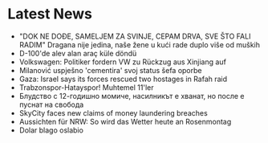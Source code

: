 # Latest News
-  "DOK NE DOĐE, SAMELJEM ZA SVINJE, CEPAM DRVA, SVE ŠTO FALI RADIM" Dragana nije jedina, naše žene u kući rade duplo više od muških
-  D-100'de alev alan araç küle döndü
-  Volkswagen: Politiker fordern VW zu Rückzug aus Xinjiang auf
-  Milanović uspješno 'cementira' svoj status šefa oporbe
-  Gaza: Israel says its forces rescued two hostages in Rafah raid
-  Trabzonspor-Hatayspor! Muhtemel 11'ler
-  Блудство с 12-годишно момиче, насилникът е хванат, но после е пуснат на свобода
-  SkyCity faces new claims of money laundering breaches
-  Aussichten für NRW: So wird das Wetter heute an Rosenmontag
-  Dolar blago oslabio
